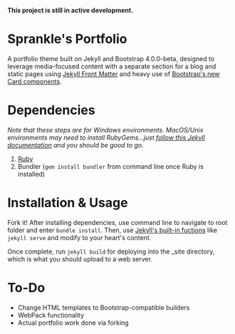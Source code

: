 **This project is still in active development.**

# Sprankle's Portfolio
A portfolio theme built on Jekyll and Bootstrap 4.0.0-beta, designed to leverage media-focused content with a separate section for a blog and static pages using [Jekyll Front Matter](https://jekyllrb.com/docs/frontmatter/) and heavy use of [Bootstrap's new Card components](https://getbootstrap.com/docs/4.0/components/card/).

# Dependencies
*Note that these steps are for Windows environments. MacOS/Unix environments may need to install RubyGems...just [follow this Jekyll documentation](https://jekyllrb.com/docs/installation/) and you should be good to go.*
1) [Ruby](https://www.ruby-lang.org/en/downloads/)
2) Bundler (`gem install bundler` from command line once Ruby is installed)

# Installation & Usage
Fork it! After installing dependencies, use command line to navigate to root folder and enter `bundle install`. Then, use [Jekyll's built-in fuctions](https://jekyllrb.com/docs/usage/) like `jekyll serve`  and modify to your heart's content.

Once complete, run `jekyll build` for deploying into the _site directory, which is what you should upload to a web server.

# To-Do
* Change HTML templates to Bootstrap-compatible builders
* WebPack functionality
* Actual portfolio work done via forking
